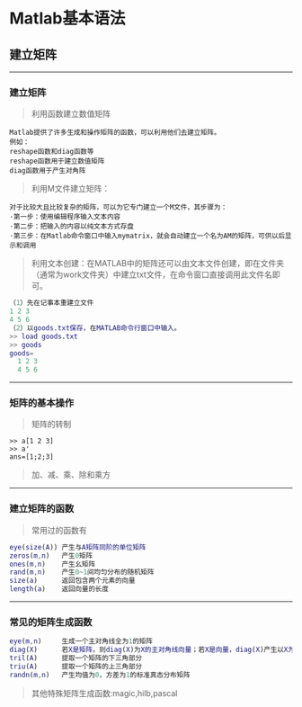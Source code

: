 # Matlab基本语法
## 建立矩阵
---
### 建立矩阵
>利用函数建立数值矩阵
```
Matlab提供了许多生成和操作矩阵的函数，可以利用他们去建立矩阵。
例如：
reshape函数和diag函数等
reshape函数用于建立数值矩阵
diag函数用于产生对角阵
```
>利用M文件建立矩阵：
```
对于比较大且比较复杂的矩阵，可以为它专门建立一个M文件，其步骤为：
·第一步：使用编辑程序输入文本内容
·第二步：把输入的内容以纯文本方式存盘
·第三步：在Matlab命令窗口中输入mymatrix，就会自动建立一个名为AM的矩阵，可供以后显示和调用
```
>利用文本创建：在MATLAB中的矩阵还可以由文本文件创建，即在文件夹（通常为work文件夹）中建立txt文件，在命令窗口直接调用此文件名即可。
```matlab
（1）先在记事本重建立文件
1 2 3
4 5 6
（2）以goods.txt保存，在MATLAB命令行窗口中输入。
>> load goods.txt
>> goods
goods=
  1 2 3
  4 5 6
```
---
### 矩阵的基本操作
>矩阵的转制
```
>> a[1 2 3]
>> a'
ans=[1;2;3]
```
>加、减、乘、除和乘方
---
### 建立矩阵的函数
>常用过的函数有
```matlab
eye(size(A)) 产生与A矩阵同阶的单位矩阵
zeros(m,n)   产生0矩阵
ones(m,n)    产生幺矩阵
rand(m,n)    产生0~1间均匀分布的随机矩阵
size(a)      返回包含两个元素的向量
length(a)    返回向量的长度
```
---
### 常见的矩阵生成函数
```matlab
eye(m,n)     生成一个主对角线全为1的矩阵
diag(X)      若X是矩阵，则diag(X)为X的主对角线向量；若X是向量，diag(X)产生以X为主对角线的对角矩阵
tril(A)      提取一个矩阵的下三角部分
triu(A)      提取一个矩阵的上三角部分
randn(m,n)   产生均值为0，方差为1的标准真态分布矩阵
```
>其他特殊矩阵生成函数:magic,hilb,pascal

